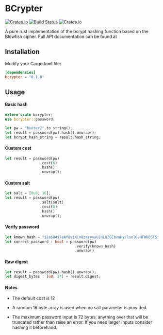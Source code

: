


# BCrypter

[![Crates.io](https://img.shields.io/crates/v/rustc-serialize.svg)](https://crates.io/crates/bcrypter) [![Build Status](https://travis-ci.com/MitchellBerry/BCrypter.svg?branch=master)](https://travis-ci.com/MitchellBerry/BCrypter) ![Crates.io](https://img.shields.io/crates/l/rustc-serialize.svg)

A pure rust implementation of the bcrypt hashing function based on the Blowfish cipher. Full API documentation can be found at 

## Installation

Modify your Cargo.toml file:

```toml
[dependencies]
bcrypter = "0.1.0"
```

## Usage

#### Basic hash
```rust
extern crate bcrypter;
use bcrypter::password;

let pw = "hunter2".to_string();
let result = password(pw).hash().unwrap();
let bcrypt_hash_string = result.hash_string;
```

#### Custom cost
```rust
let result = password(pw)
                .cost(6)
                .hash()
                .unwrap();
```

#### Custom salt
```rust
let salt = [0u8; 16];
let result = password(pw)
                .salt(salt)
                .cost(8)
                .hash()
                .unwrap();
```
#### Verify password
```rust
let known_hash = "$2a$04$7eAf8viXin8zazyvaU2HLuZGEbvaHy/lsnlG.HFWkBST5irHhXKJO".to_string();
let correct_password : bool = password(pw)
                                .verify(known_hash)
                                .unwrap()
```

#### Raw digest
```rust
let result = password(pw).hash().unwrap();
let digest_bytes : [u8: 24] = result.digest;
```

#### Notes

* The default cost is 12 

* A random 16 byte array is used when no salt parameter is provided.

* The maximum password input is 72 bytes, anything over that will be truncated rather than raise an error. If you need larger inputs consider hashing it beforehand.




